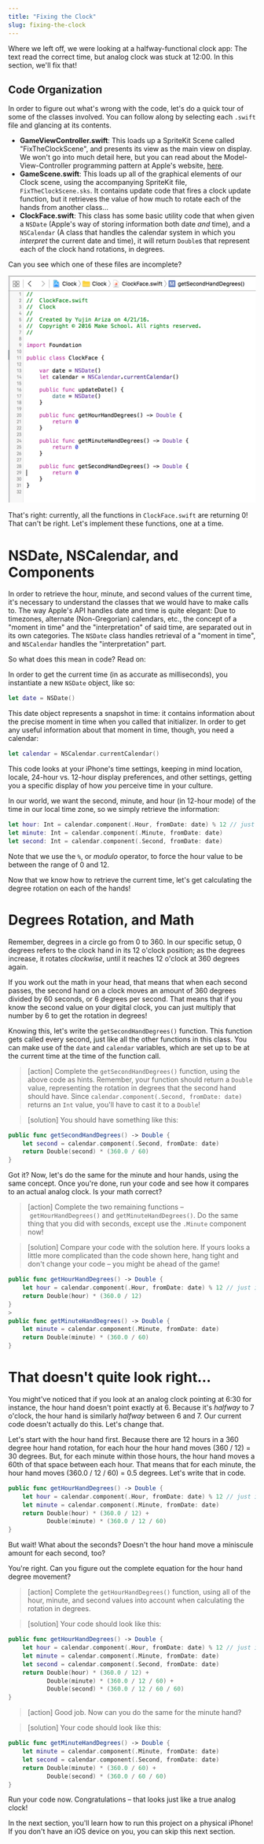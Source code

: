 ```yaml
---
title: "Fixing the Clock"
slug: fixing-the-clock
---
```


Where we left off, we were looking at a halfway-functional clock app: The text read the correct time, but analog clock was stuck at 12:00. In this section, we'll fix that!

## Code Organization

In order to figure out what's wrong with the code, let's do a quick tour of some of the classes involved. You can follow along by selecting each `.swift` file and glancing at its contents.

- __GameViewController.swift__: This loads up a SpriteKit Scene called "FixTheClockScene", and presents its view as the main view on display. We won't go into much detail here, but you can read about the Model-View-Controller programming pattern at Apple's website, [here](https://developer.apple.com/library/mac/documentation/General/Conceptual/DevPedia-CocoaCore/MVC.html).
- __GameScene.swift__: This loads up all of the graphical elements of our Clock scene, using the accompanying SpriteKit file, `FixTheClockScene.sks`. It contains update code that fires a clock update function, but it retrieves the value of how much to rotate each of the hands from another class...
- __ClockFace.swift__: This class has some basic utility code that when given a `NSDate` (Apple's way of storing information both date _and_ time), and a `NSCalendar` (A class that handles the calendar system in which you _interpret_ the current date and time), it will return `Double`s that represent each of the clock hand rotations, in degrees.

Can you see which one of these files are incomplete?

![Incomplete ClockFace class](./assets/clockface-incomplete.png)

That's right: currently, all the functions in `ClockFace.swift` are returning 0! That can't be right. Let's implement these functions, one at a time.

# NSDate, NSCalendar, and Components

In order to retrieve the hour, minute, and second values of the current time, it's necessary to understand the classes that we would have to make calls to. The way Apple's API handles date and time is quite elegant: Due to timezones, alternate (Non-Gregorian) calendars, etc., the concept of a "moment in time" and the "interpretation" of said time, are separated out in its own categories. The `NSDate` class handles retrieval of a "moment in time", and `NSCalendar` handles the "interpretation" part.

So what does this mean in code? Read on:

In order to get the current time (in as accurate as milliseconds), you instantiate a new `NSDate` object, like so:

```swift
let date = NSDate()
```

This date object represents a snapshot in time: it contains information about the precise moment in time when you called that initializer. In order to get any useful information about that moment in time, though, you need a calendar:

```swift
let calendar = NSCalendar.currentCalendar()
```

This code looks at your iPhone's time settings, keeping in mind location, locale, 24-hour vs. 12-hour display preferences, and other settings, getting you a specific display of how _you_ perceive time in your culture.

In our world, we want the second, minute, and hour (in 12-hour mode) of the time in our local time zone, so we simply retrieve the information:

```swift
let hour: Int = calendar.component(.Hour, fromDate: date) % 12 // just in case it returns 24-hour time
let minute: Int = calendar.component(.Minute, fromDate: date)
let second: Int = calendar.component(.Second, fromDate: date)
```

Note that we use the `%`, or _modulo_ operator, to force the hour value to be between the range of 0 and 12.

Now that we know how to retrieve the current time, let's get calculating the degree rotation on each of the hands!

# Degrees Rotation, and Math

Remember, degrees in a circle go from 0 to 360. In our specific setup, 0 degrees refers to the clock hand in its 12 o'clock position; as the degrees increase, it rotates _clockwise_, until it reaches 12 o'clock at 360 degrees again.

If you work out the math in your head, that means that when each second passes, the second hand on a clock moves an amount of 360 degrees divided by 60 seconds, or 6 degrees per second. That means that if you know the second value on your digital clock, you can just multiply that number by 6 to get the rotation in degrees!

Knowing this, let's write the `getSecondHandDegrees()` function. This function gets called every second, just like all the other functions in this class. You can make use of the `date` and `calendar` variables, which are set up to be at the current time at the time of the function call.

> [action]
> Complete the `getSecondHandDegrees()` function, using the above code as hints. Remember, your function should return a `Double` value, representing the rotation in degrees that the second hand should have. Since `calendar.component(.Second, fromDate: date)` returns an `Int` value, you'll have to cast it to a `Double`!

<!--  -->

> [solution]
> You should have something like this:
>
```swift
public func getSecondHandDegrees() -> Double {
    let second = calendar.component(.Second, fromDate: date)
    return Double(second) * (360.0 / 60)
}
```

Got it? Now, let's do the same for the minute and hour hands, using the same concept. Once you're done, run your code and see how it compares to an actual analog clock. Is your math correct?

> [action]
> Complete the two remaining functions – `getHourHandDegrees()` and `getMinuteHandDegrees()`. Do the same thing that you did with seconds, except use the `.Minute` component now!

<!--  -->

> [solution]
> Compare your code with the solution here. If yours looks a little more complicated than the code shown here, hang tight and don't change your code – you might be ahead of the game!
>
```swift
public func getHourHandDegrees() -> Double {
    let hour = calendar.component(.Hour, fromDate: date) % 12 // just in case it returns 24-hour time
    return Double(hour) * (360.0 / 12)
}
>
public func getMinuteHandDegrees() -> Double {
    let minute = calendar.component(.Minute, fromDate: date)
    return Double(minute) * (360.0 / 60)
}
```

# That doesn't quite look right...

You might've noticed that if you look at an analog clock pointing at 6:30 for instance, the hour hand doesn't point exactly at 6. Because it's _halfway_ to 7 o'clock, the hour hand is similarly _halfway_ between 6 and 7. Our current code doesn't actually do this. Let's change that.

Let's start with the hour hand first. Because there are 12 hours in a 360 degree hour hand rotation, for each hour the hour hand moves (360 / 12) = 30 degrees. But, for each minute within those hours, the hour hand moves a 60th of that space between each hour. That means that for each minute, the hour hand moves (360.0 / 12 / 60) = 0.5 degrees. Let's write that in code.

```swift
public func getHourHandDegrees() -> Double {
    let hour = calendar.component(.Hour, fromDate: date) % 12 // just in case it returns 24-hour time
    let minute = calendar.component(.Minute, fromDate: date)
    return Double(hour) * (360.0 / 12) +
           Double(minute) * (360.0 / 12 / 60)
}
```

But wait! What about the seconds? Doesn't the hour hand move a miniscule amount for each second, too?

You're right. Can you figure out the complete equation for the hour hand degree movement?

> [action]
> Complete the `getHourHandDegrees()` function, using all of the hour, minute, and second values into account when calculating the rotation in degrees.

<!--  -->

> [solution]
> Your code should look like this:
>
```swift
public func getHourHandDegrees() -> Double {
    let hour = calendar.component(.Hour, fromDate: date) % 12 // just in case it returns 24-hour time
    let minute = calendar.component(.Minute, fromDate: date)
    let second = calendar.component(.Second, fromDate: date)
    return Double(hour) * (360.0 / 12) +
           Double(minute) * (360.0 / 12 / 60) +
           Double(second) * (360.0 / 12 / 60 / 60)
}
```

<!--  -->

> [action]
> Good job. Now can you do the same for the minute hand?

<!--  -->

> [solution]
> Your code should look like this:
>
```swift
public func getMinuteHandDegrees() -> Double {
    let minute = calendar.component(.Minute, fromDate: date)
    let second = calendar.component(.Second, fromDate: date)
    return Double(minute) * (360.0 / 60) +
           Double(second) * (360.0 / 60 / 60)
}
```

Run your code now. Congratulations – that looks just like a true analog clock!

In the next section, you'll learn how to run this project on a physical iPhone! If you don't have an iOS device on you, you can skip this next section.
